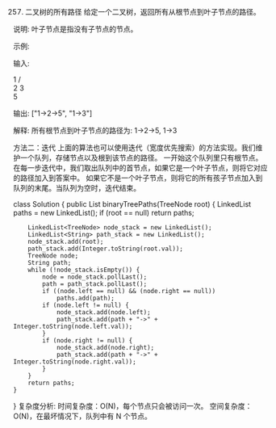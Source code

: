 257. 二叉树的所有路径
给定一个二叉树，返回所有从根节点到叶子节点的路径。

说明: 叶子节点是指没有子节点的节点。

示例:

输入:

   1
 /   \
2     3
 \
  5

输出: ["1->2->5", "1->3"]

解释: 所有根节点到叶子节点的路径为: 1->2->5, 1->3

方法二：迭代
上面的算法也可以使用迭代（宽度优先搜索）的方法实现。我们维护一个队列，存储节点以及根到该节点的路径。
一开始这个队列里只有根节点。在每一步迭代中，我们取出队列中的首节点，如果它是一个叶子节点，则将它对应的路径加入到答案中。
如果它不是一个叶子节点，则将它的所有孩子节点加入到队列的末尾。当队列为空时，迭代结束。

class Solution {
    public List<String> binaryTreePaths(TreeNode root) {
        LinkedList<String> paths = new LinkedList();
        if (root == null)
            return paths;

        LinkedList<TreeNode> node_stack = new LinkedList();
        LinkedList<String> path_stack = new LinkedList();
        node_stack.add(root);
        path_stack.add(Integer.toString(root.val));
        TreeNode node;
        String path;
        while (!node_stack.isEmpty()) {
            node = node_stack.pollLast();
            path = path_stack.pollLast();
            if ((node.left == null) && (node.right == null))
                paths.add(path);
            if (node.left != null) {
                node_stack.add(node.left);
                path_stack.add(path + "->" + Integer.toString(node.left.val));
            }
            if (node.right != null) {
                node_stack.add(node.right);
                path_stack.add(path + "->" + Integer.toString(node.right.val));
            }
        }
        return paths;
    }
}
复杂度分析:
时间复杂度：O(N)，每个节点只会被访问一次。
空间复杂度：O(N)，在最坏情况下，队列中有 N 个节点。

